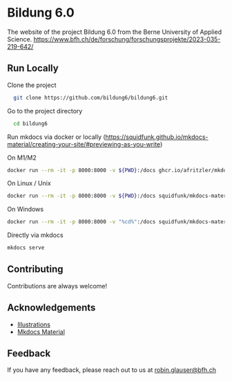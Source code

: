 # Bildung 6.0

The website of the project Bildung 6.0 from the Berne University of Applied Science.
https://www.bfh.ch/de/forschung/forschungsprojekte/2023-035-219-642/

## Run Locally

Clone the project

```bash
  git clone https://github.com/bildung6/bildung6.git
```

Go to the project directory

```bash
  cd bildung6
```

Run mkdocs via docker or locally (https://squidfunk.github.io/mkdocs-material/creating-your-site/#previewing-as-you-write)


On M1/M2
```bash
docker run --rm -it -p 8000:8000 -v ${PWD}:/docs ghcr.io/afritzler/mkdocs-material 
```

On Linux / Unix
```bash
docker run --rm -it -p 8000:8000 -v ${PWD}:/docs squidfunk/mkdocs-material
```

On Windows
```bash
docker run --rm -it -p 8000:8000 -v "%cd%":/docs squidfunk/mkdocs-material
```

Directly via mkdocs
```bash
mkdocs serve
```
## Contributing

Contributions are always welcome!


## Acknowledgements

- [Illustrations](https://undraw.co/)
- [Mkdocs Material](https://squidfunk.github.io/mkdocs-material/)

## Feedback

If you have any feedback, please reach out to us at robin.glauser@bfh.ch

